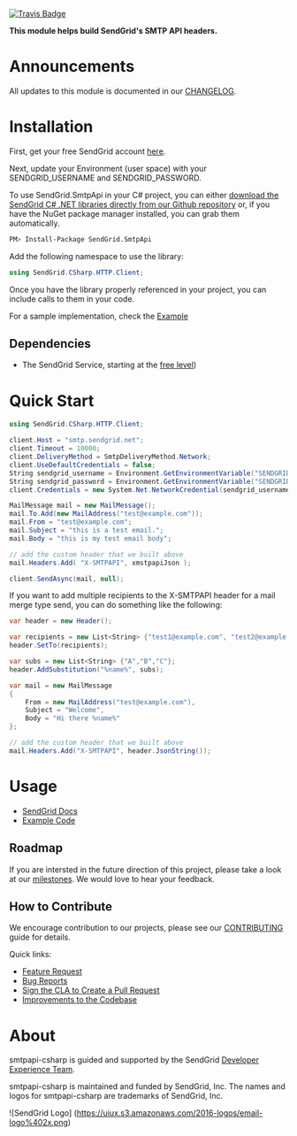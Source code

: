 [![Travis Badge](https://travis-ci.org/sendgrid/smtpapi-csharp.svg?branch=master)](https://travis-ci.org/sendgrid/smtpapi-csharp)

**This module helps build SendGrid's SMTP API headers.**

# Announcements

All updates to this module is documented in our [CHANGELOG](https://github.com/sendgrid/smtpapi-csharp/blob/master/CHANGELOG.md).

# Installation

First, get your free SendGrid account [here](https://sendgrid.com/free?source=smtpapi-csharp).

Next, update your Environment (user space) with your SENDGRID_USERNAME and SENDGRID_PASSWORD.


To use SendGrid.SmtpApi in your C# project, you can either <a href="https://github.com/sendgrid/smtpapi-sendgrid.git">download the SendGrid C# .NET libraries directly from our Github repository</a> or, if you have the NuGet package manager installed, you can grab them automatically.

```bash
PM> Install-Package SendGrid.SmtpApi
```

Add the following namespace to use the library:

```csharp
using SendGrid.CSharp.HTTP.Client;
```

Once you have the library properly referenced in your project, you can include calls to them in your code.

For a sample implementation, check the [Example](https://github.com/sendgrid/smtpapi-csharp/blob/master/Smtpapi/Example/Program.cs)

## Dependencies

- The SendGrid Service, starting at the [free level](https://sendgrid.com/free?source=smtpapi-csharp))

# Quick Start

```csharp
using SendGrid.CSharp.HTTP.Client;

client.Host = "smtp.sendgrid.net";
client.Timeout = 10000;
client.DeliveryMethod = SmtpDeliveryMethod.Network;
client.UseDefaultCredentials = false;
String sendgrid_username = Environment.GetEnvironmentVariable("SENDGRID_USERNAME", EnvironmentVariableTarget.User);
String sendgrid_password = Environment.GetEnvironmentVariable("SENDGRID_PASSWORD", EnvironmentVariableTarget.User);
client.Credentials = new System.Net.NetworkCredential(sendgrid_username,sendgrid_password);

MailMessage mail = new MailMessage();
mail.To.Add(new MailAddress("test@example.com"));
mail.From = "test@example.com";
mail.Subject = "this is a test email.";
mail.Body = "this is my test email body";

// add the custom header that we built above
mail.Headers.Add( "X-SMTPAPI", xmstpapiJson );

client.SendAsync(mail, null);
```

If you want to add multiple recipients to the X-SMTPAPI header for a mail merge type send, you can do something like the following:

```csharp
var header = new Header();

var recipients = new List<String> {"test1@example.com", "test2@example.com", "test3@example.com"};
header.SetTo(recipients);

var subs = new List<String> {"A","B","C"};
header.AddSubstitution("%name%", subs);

var mail = new MailMessage
{
    From = new MailAddress("test@example.com"),
    Subject = "Welcome",
    Body = "Hi there %name%"
};

// add the custom header that we built above
mail.Headers.Add("X-SMTPAPI", header.JsonString());
```

# Usage

- [SendGrid Docs](https://sendgrid.com/docs/API_Reference/SMTP_API/index.html)
- [Example Code](https://github.com/sendgrid/smtpapi-csharp/blob/master/Smtpapi/Example/Program.cs)

## Roadmap

If you are intersted in the future direction of this project, please take a look at our [milestones](https://github.com/sendgrid/smtpapi-csharp/milestones). We would love to hear your feedback.

## How to Contribute

We encourage contribution to our projects, please see our [CONTRIBUTING](https://github.com/sendgrid/smtpapi-csharp/blob/master/CONTRIBUTING.md) guide for details.

Quick links:

- [Feature Request](https://github.com/sendgrid/smtpapi-csharp/blob/master/CONTRIBUTING.md)
- [Bug Reports](https://github.com/sendgrid/smtpapi-csharp/blob/master/CONTRIBUTING.md#submit_a_bug_report)
- [Sign the CLA to Create a Pull Request](https://github.com/sendgrid/smtpapi-csharp/blob/master/CONTRIBUTING.md#cla)
- [Improvements to the Codebase](https://github.com/sendgrid/smtpapi-csharp/blob/master/CONTRIBUTING.md#improvements_to_the_codebase)

# About

smtpapi-csharp is guided and supported by the SendGrid [Developer Experience Team](mailto:dx@sendgrid.com).

smtpapi-csharp is maintained and funded by SendGrid, Inc. The names and logos for smtpapi-csharp are trademarks of SendGrid, Inc.

![SendGrid Logo]
(https://uiux.s3.amazonaws.com/2016-logos/email-logo%402x.png)
